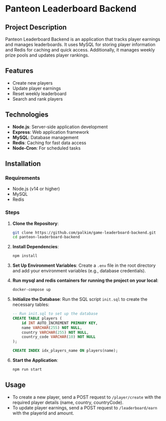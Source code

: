 # Panteon Leaderboard Backend

## Project Description

Panteon Leaderboard Backend is an application that tracks player earnings and manages leaderboards. It uses MySQL for storing player information and Redis for caching and quick access. Additionally, it manages weekly prize pools and updates player rankings.

## Features

- Create new players
- Update player earnings
- Reset weekly leaderboard
- Search and rank players

## Technologies

- **Node.js**: Server-side application development
- **Express**: Web application framework
- **MySQL**: Database management
- **Redis**: Caching for fast data access
- **Node-Cron**: For scheduled tasks

## Installation

### Requirements

- Node.js (v14 or higher)
- MySQL
- Redis

### Steps

1. **Clone the Repository**:
   ```bash
   git clone https://github.com/palkim/game-leaderboard-backend.git
   cd panteon-leaderboard-backend
   ```

2. **Install Dependencies**:
   ```bash
   npm install
   ```

3. **Set Up Environment Variables**:
   Create a `.env` file in the root directory and add your environment variables (e.g., database credentials).

4. **Run mysql and redis containers for running the project on your local**:
   ```bash
   docker-compose up
   ```

5. **Initialize the Database**:
   Run the SQL script `init.sql` to create the necessary tables:
   ```sql
   -- Run init.sql to set up the database
   CREATE TABLE players (
       id INT AUTO_INCREMENT PRIMARY KEY,
       name VARCHAR(255) NOT NULL,
       country VARCHAR(255) NOT NULL,
       country_code VARCHAR(10) NOT NULL
   );

   CREATE INDEX idx_players_name ON players(name);
   ```

6. **Start the Application**:
   ```bash
   npm run start
   ```

## Usage

- To create a new player, send a POST request to `/player/create` with the required player details (name, country, countryCode).
- To update player earnings, send a POST request to `/leaderboard/earn` with the playerId and amount.